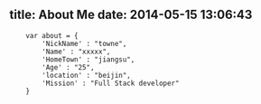
title: About Me
date: 2014-05-15 13:06:43
---
```
    var about = {
		'NickName' : "towne",
		'Name' : "xxxxx",
		'HomeTown' : "jiangsu",
		'Age' : "25",
		'location' : "beijin",
 		'Mission' : "Full Stack developer"
	}
```

